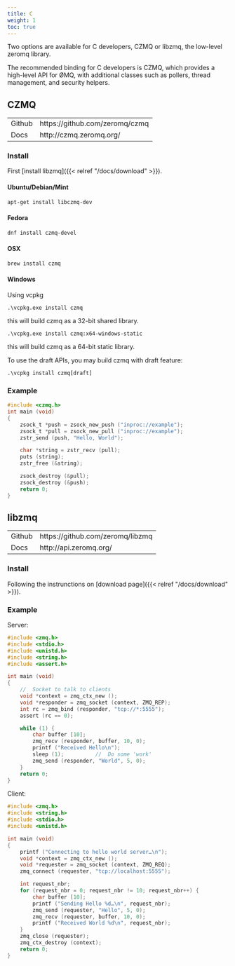 ```yaml
---
title: C
weight: 1
toc: true
---
```


Two options are available for C developers, CZMQ or libzmq, the low-level zeromq library.

The recommended binding for C developers is CZMQ, which provides a high-level API for ØMQ, with additional classes such as pollers, thread management, and security helpers.

## CZMQ

<table>
<tr><td>Github</td><td>https://github.com/zeromq/czmq</td></tr>
<tr><td>Docs</td><td>http://czmq.zeromq.org/</td></tr>
</table>

### Install

First [install libzmq]({{< relref "/docs/download" >}}).

#### Ubuntu/Debian/Mint

```bash
apt-get install libczmq-dev
```

#### Fedora

```bash
dnf install czmq-devel
```

#### OSX

```bash
brew install czmq
```

#### Windows

Using vcpkg

```batch
.\vcpkg.exe install czmq
```

this will build czmq as a 32-bit shared library.

```batch
.\vcpkg.exe install czmq:x64-windows-static
```

this will build czmq as a 64-bit static library.

To use the draft APIs, you may build czmq with draft feature:

```batch
.\vcpkg install czmq[draft]
```

### Example

```c
#include <czmq.h>
int main (void)
{
    zsock_t *push = zsock_new_push ("inproc://example");
    zsock_t *pull = zsock_new_pull ("inproc://example");
    zstr_send (push, "Hello, World");

    char *string = zstr_recv (pull);
    puts (string);
    zstr_free (&string);

    zsock_destroy (&pull);
    zsock_destroy (&push);
    return 0;
}
```

## libzmq

<table>
<tr><td>Github</td><td>https://github.com/zeromq/libzmq</td></tr>
<tr><td>Docs</td><td>http://api.zeromq.org/</td></tr>
</table>

### Install

Following the instrunctions on [download page]({{< relref "/docs/download" >}}).

### Example

Server:
```C
#include <zmq.h>
#include <stdio.h>
#include <unistd.h>
#include <string.h>
#include <assert.h>

int main (void)
{
    //  Socket to talk to clients
    void *context = zmq_ctx_new ();
    void *responder = zmq_socket (context, ZMQ_REP);
    int rc = zmq_bind (responder, "tcp://*:5555");
    assert (rc == 0);

    while (1) {
        char buffer [10];
        zmq_recv (responder, buffer, 10, 0);
        printf ("Received Hello\n");
        sleep (1);          //  Do some 'work'
        zmq_send (responder, "World", 5, 0);
    }
    return 0;
}
```

Client:

```C
#include <zmq.h>
#include <string.h>
#include <stdio.h>
#include <unistd.h>

int main (void)
{
    printf ("Connecting to hello world server…\n");
    void *context = zmq_ctx_new ();
    void *requester = zmq_socket (context, ZMQ_REQ);
    zmq_connect (requester, "tcp://localhost:5555");

    int request_nbr;
    for (request_nbr = 0; request_nbr != 10; request_nbr++) {
        char buffer [10];
        printf ("Sending Hello %d…\n", request_nbr);
        zmq_send (requester, "Hello", 5, 0);
        zmq_recv (requester, buffer, 10, 0);
        printf ("Received World %d\n", request_nbr);
    }
    zmq_close (requester);
    zmq_ctx_destroy (context);
    return 0;
}
```
